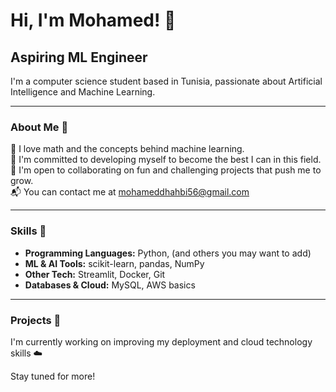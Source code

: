 # Hi, I'm Mohamed! 👋

## Aspiring ML Engineer

I'm a computer science student based in Tunisia, passionate about Artificial Intelligence and Machine Learning.

---

### About Me 🙌

📐 I love math and the concepts behind machine learning.  
🚀 I'm committed to developing myself to become the best I can in this field.  
🤝 I'm open to collaborating on fun and challenging projects that push me to grow.  
📬 You can contact me at [mohameddhahbi56@gmail.com](mailto:mohameddhahbi56@gmail.com)

---

### Skills 🧠

- **Programming Languages:** Python, (and others you may want to add)
- **ML & AI Tools:** scikit-learn, pandas, NumPy
- **Other Tech:** Streamlit, Docker, Git
- **Databases & Cloud:** MySQL, AWS basics

---

### Projects 🔧

I'm currently working on improving my deployment and cloud technology skills ☁️

Stay tuned for more!
